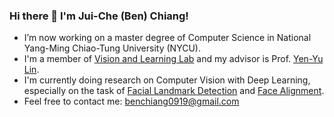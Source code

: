 ### Hi there 👋 I'm Jui-Che (Ben) Chiang!
- I’m now working on a master degree of Computer Science in National Yang-Ming Chiao-Tung University (NYCU). 
- I'm a member of [Vision and Learning Lab](http://vllab.cs.nctu.edu.tw) and my advisor is Prof. [Yen-Yu Lin](https://sites.google.com/site/yylinweb/).
- I'm currently doing research on Computer Vision with Deep Learning, especially on the task of [Facial Landmark Detection](https://paperswithcode.com/task/facial-landmark-detection) and [Face Alignment](https://paperswithcode.com/task/face-alignment).
- Feel free to contact me: benchiang0919@gmail.com
<!--
**ben0919/ben0919** is a ✨ _special_ ✨ repository because its `README.md` (this file) appears on your GitHub profile.

Here are some ideas to get you started:

- 🔭 I’m currently working on ...
- 🌱 I’m currently learning ...
- 👯 I’m looking to collaborate on ...
- 🤔 I’m looking for help with ...
- 💬 Ask me about ...
- 📫 How to reach me: ...
- 😄 Pronouns: ...
- ⚡ Fun fact: ...
-->
